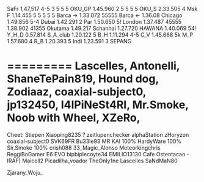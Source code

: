 SaFr     1,47,517 4-5 3 5 5 5
OKU_GP   1.45.960 2 5 5 5 5
OKU_S    2.33.505 4
Msk F    1.14.455 5 5 5 5 5
Barca -> 1.33.072  55555
Barca <- 1.36.08
Chicago  1.49.856  5-4
Dubai    1.42.291  2
Par      1.50.650  5! 
London   1.37.487  45555  1.38.902  41355
Okutama  1.49.217
Schanhai 1.27.720
HAWANA   1.40.069 54!
Y_H_D      0.57.814
S_A_club 1.20.122 5
B_H      1.11.294 4-5
C_V      1.45.668 5k
M_P      1.57.680 4
R_B      1.20.393 5
Indi     1.23.591 3
SEPANG 

=========
Lascelles,
Antonelli, 
ShaneTePain819,
Hound dog,
Zodiaaz,
coaxial-subject0,
jp132450,
I4IPiNeSt4RI,
Mr.Smoke,
Noob with Wheel,
XZeRo,
=========


Cheet:
Stiepen
Xiaoping8235 ?
zeitlupenchecker
alphaStation
zHoryzon
coaxial-subject0
SVK69FR
Bu33le93
MR KAI 100%
HardyWare 100%
Sir.Smoke 100%
crish088
33_Magic_Alonso
Meteorkingchris
ReggiBoGamer
E6 EVO
bipbiplecoyte34
EMILIO13130
Cafe Ostentacao -
IRAF) Maicoll2
Picadilha_voador
TheOnly1ne
Lascelles
SaNdMaN80

Zjarany_Woju_